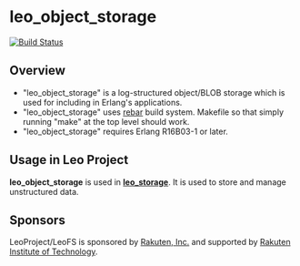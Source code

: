 # leo_object_storage

[![Build Status](https://secure.travis-ci.org/leo-project/leo_object_storage.png?branch=develop)](http://travis-ci.org/leo-project/leo_object_storage)

## Overview

* "leo_object_storage" is a log-structured object/BLOB storage which is used for including in Erlang's applications.
* "leo_object_storage" uses [rebar](https://github.com/basho/rebar) build system. Makefile so that simply running "make" at the top level should work.
* "leo_object_storage" requires Erlang R16B03-1 or later.

## Usage in Leo Project

**leo_object_storage** is used in [**leo_storage**](https://github.com/leo-project/leo_storage). It is used to store and manage unstructured data.

## Sponsors

LeoProject/LeoFS is sponsored by [Rakuten, Inc.](http://global.rakuten.com/corp/) and supported by [Rakuten Institute of Technology](http://rit.rakuten.co.jp/).
